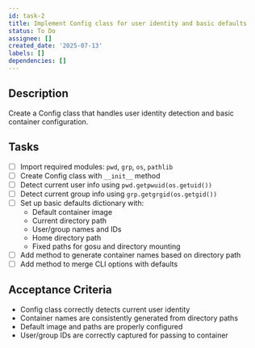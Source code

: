 ```yaml
---
id: task-2
title: Implement Config class for user identity and basic defaults
status: To Do
assignee: []
created_date: '2025-07-13'
labels: []
dependencies: []
---
```


## Description

Create a Config class that handles user identity detection and basic container configuration.

## Tasks

- [ ] Import required modules: `pwd`, `grp`, `os`, `pathlib`
- [ ] Create Config class with `__init__` method
- [ ] Detect current user info using `pwd.getpwuid(os.getuid())`
- [ ] Detect current group info using `grp.getgrgid(os.getgid())`
- [ ] Set up basic defaults dictionary with:
  - Default container image
  - Current directory path
  - User/group names and IDs
  - Home directory path
  - Fixed paths for gosu and directory mounting
- [ ] Add method to generate container names based on directory path
- [ ] Add method to merge CLI options with defaults

## Acceptance Criteria

- Config class correctly detects current user identity
- Container names are consistently generated from directory paths
- Default image and paths are properly configured
- User/group IDs are correctly captured for passing to container
